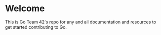 # Welcome

This is Go Team 42's repo for any and all documentation and resources to get started contributing to Go.
